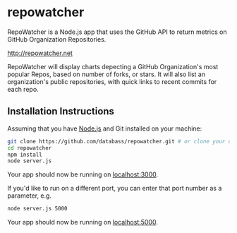 # repowatcher

RepoWatcher is a Node.js app that uses the GitHub API to return metrics on GitHub Organization Repositories. 

http://repowatcher.net

RepoWatcher will display charts depecting a GitHub Organization's most popular Repos, based on number of forks, or stars.
It will also list an organization's public repositories, with quick links to recent commits for each repo.


## Installation Instructions

Assuming that you have [Node.js](http://nodejs.org/) and Git installed on your machine:

```sh
git clone https://github.com/databass/repowatcher.git # or clone your own fork
cd repowatcher
npm install
node server.js
```
Your app should now be running on [localhost:3000](http://localhost:3000/).

If you'd like to run on a different port, you can enter that port number as a parameter, e.g.
```sh
node server.js 5000
```
Your app should now be running on [localhost:5000](http://localhost:5000/).



